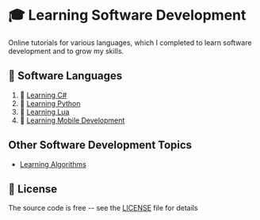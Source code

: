 # :mortar_board: Learning Software Development

Online tutorials for various languages, which I completed to learn software development and to grow my skills.

## :beginner: Software Languages

1. :file_folder: [Learning C#](learning-csharp-development/)
2. :file_folder: [Learning Python](learning-python-development/)
3. :file_folder: [Learning Lua](learning-lua-development/)
4. :file_folder: [Learning Mobile Development](learning-mobile-development/)

## Other Software Development Topics

- [Learning Algorithms](learning-algorithms/)

## :page_with_curl: License
  
The source code is free -- see the [LICENSE](LICENSE) file for details
